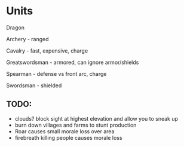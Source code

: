 # Units

Dragon

Archery - ranged

Cavalry - fast, expensive, charge

Greatswordsman - armored, can ignore armor/shields

Spearman - defense vs front arc, charge

Swordsman - shielded


## TODO:
* clouds? block sight at highest elevation and allow you to sneak up
* burn down villages and farms to stunt production
* Roar causes small morale loss over area
* firebreath killing people causes morale loss